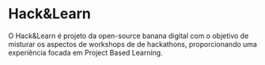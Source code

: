 # Hack&Learn

O Hack&Learn é projeto da open-source banana digital com o objetivo de misturar os aspectos de workshops de de hackathons, proporcionando uma experiência focada em Project Based Learning.